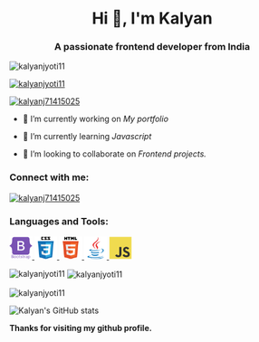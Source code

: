 <h1 align="center">Hi 👋, I'm Kalyan</h1>
<h3 align="center">A passionate frontend developer from India</h3>

<p align="left"> <img src="https://komarev.com/ghpvc/?username=kalyanjyoti11&label=Profile%20views&color=0e75b6&style=flat" alt="kalyanjyoti11" /> </p>

<p align="left"> <a href="https://github.com/ryo-ma/github-profile-trophy"><img src="https://github-profile-trophy.vercel.app/?username=kalyanjyoti11" alt="kalyanjyoti11" /></a> </p>

<p align="left"> <a href="https://twitter.com/kalyanj71415025" target="blank"><img src="https://img.shields.io/twitter/follow/kalyanj71415025?logo=twitter&style=for-the-badge" alt="kalyanj71415025" /></a> </p>

- 🔭 I’m currently working on *My portfolio*

- 🌱 I’m currently learning *Javascript*

- 👯 I’m looking to collaborate on *Frontend projects.*

<h3 align="left">Connect with me:</h3>
<p align="left">
<a href="https://twitter.com/kalyanj71415025" target="blank"><img align="center" src="https://raw.githubusercontent.com/rahuldkjain/github-profile-readme-generator/master/src/images/icons/Social/twitter.svg" alt="kalyanj71415025" height="30" width="40" /></a>
</p>

<h3 align="left">Languages and Tools:</h3>
<p align="left"> <a href="https://getbootstrap.com" target="_blank" rel="noreferrer"> <img src="https://raw.githubusercontent.com/devicons/devicon/master/icons/bootstrap/bootstrap-plain-wordmark.svg" alt="bootstrap" width="40" height="40"/> </a> <a href="https://www.w3schools.com/css/" target="_blank" rel="noreferrer"> <img src="https://raw.githubusercontent.com/devicons/devicon/master/icons/css3/css3-original-wordmark.svg" alt="css3" width="40" height="40"/> </a> <a href="https://www.w3.org/html/" target="_blank" rel="noreferrer"> <img src="https://raw.githubusercontent.com/devicons/devicon/master/icons/html5/html5-original-wordmark.svg" alt="html5" width="40" height="40"/> </a> <a href="https://www.java.com" target="_blank" rel="noreferrer"> <img src="https://raw.githubusercontent.com/devicons/devicon/master/icons/java/java-original.svg" alt="java" width="40" height="40"/> </a> <a href="https://developer.mozilla.org/en-US/docs/Web/JavaScript" target="_blank" rel="noreferrer"> <img src="https://raw.githubusercontent.com/devicons/devicon/master/icons/javascript/javascript-original.svg" alt="javascript" width="40" height="40"/> </a> </p>

<p><img align="left" src="https://github-readme-stats.vercel.app/api/top-langs?username=kalyanjyoti11&show_icons=true&locale=en&layout=compact&theme=dark&show" alt="kalyanjyoti11" /></p>

<p>&nbsp;<img align="center" src="https://github-readme-stats.vercel.app/api?username=kalyanjyoti11&show_icons=true&locale=en" alt="kalyanjyoti11" /></p>

<p><img align="center" src="https://github-readme-streak-stats.herokuapp.com/?user=kalyanjyoti11&theme=dark&show" alt="kalyanjyoti11" /></p>


![Kalyan's GitHub stats](https://github-readme-stats.vercel.app/api?username=kalyanjyoti11&theme=dark&show_icons=true)


**Thanks for visiting my github profile.**


